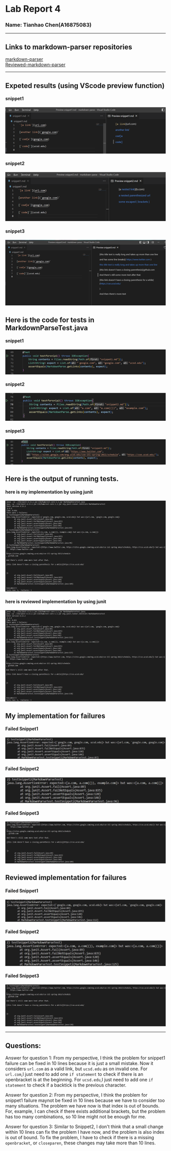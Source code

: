 # Lab Report 4 
### Name: Tianhao Chen(A16875083)

---

## Links to markdown-parser repositories
[markdown-parser](https://github.com/Cthloveross/markdown-parse)<br>
[Reviewed-markdown-parser](https://github.com/Cthloveross/reviewedmarkdownparse)

---



## Expeted results (using VScode preview function)
#### snippet1
![image](snip1show.png)
#### snippet2
![image](snip2show.png)
#### snippet3
![image](snip3show.png)

## Here is the code for tests in MarkdownParseTest.java
#### snippet1
![image](implement-snip1.png)
#### snippet2
![image](implement-snip2.png)
#### snippet3
![image](implement-snip3.png)

## Here is the output of running tests.
#### here is my implementation by using junit
![image](junit-mine.png)

#### here is reviewed implementation by using junit
![image](junit-review.png)

## My implementation for failures
#### Failed Snippet1
![image](failsnip1-mine.png)
#### Failed Snippet2
![image](failsnip2-mine.png)
#### Failed Snippet3
![image](failsnip3-mine.png)

## Reviewed implementation for failures
#### Failed Snippet1
![image](failsnip1-review.png)
#### Failed Snippet2
![image](failsnip2-review.png)
#### Failed Snippet3
![image](failsnip3-review.png)

---

## Questions:

Answer for question 1: From my perspective, I think the problem for snippet1 failure can be fixed in 10 lines because it is just a small mistake. Now it considers ```url.com``` as a valid link, but ```ucsd.edu``` as on invalid one. For ```url.com```,I just need to add one ```if statement``` to check if there is an openbracket is at the beginning. For ```ucsd.edu```,I just need to add one ```if statement``` to check if a backtick is the previous character.

Answer for question 2: From my perspective, I think the problem for snippet1 failure maynot be fixed in 10 lines because we have to consider too many situations. The problem we have now is that index is out of bounds. For, example, I can check if there exists additional brackets, but the problem has too many combinations, so 10 line might not be enough for me.

Answer for question 3: Similar to Snippet2, I don't think that a small change within 10 lines can fix the problem I have now, and the problem is also index is out of bound. To fix the problem, I have to check if there is a missing ```openbracket```, or ```closeparen```, these changes may take more than 10 lines.

